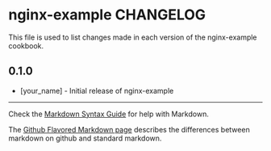 nginx-example CHANGELOG
=======================

This file is used to list changes made in each version of the nginx-example cookbook.

0.1.0
-----
- [your_name] - Initial release of nginx-example

- - -
Check the [Markdown Syntax Guide](http://daringfireball.net/projects/markdown/syntax) for help with Markdown.

The [Github Flavored Markdown page](http://github.github.com/github-flavored-markdown/) describes the differences between markdown on github and standard markdown.

